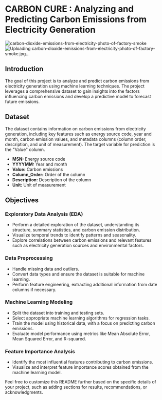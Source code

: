 
# CARBON CURE :  Analyzing and Predicting Carbon Emissions from Electricity Generation

![carbon-dioxide-emissions-from-electricity-photo-of-factory-smoke](https://github.com/mahikkaaa/Carbon-Cure/assets/80638498/995e6ec5-d6b6-4e68-b09b-0844f738c8e2)
![Uploading carbon-dioxide-emissions-from-electricity-photo-of-factory-smoke.jpg…]()


## Introduction

The goal of this project is to analyze and predict carbon emissions from electricity generation using machine learning techniques. The project leverages a comprehensive dataset to gain insights into the factors influencing carbon emissions and develop a predictive model to forecast future emissions.

## Dataset

The dataset contains information on carbon emissions from electricity generation, including key features such as energy source code, year and month, carbon emission values, and metadata columns (column order, description, and unit of measurement). The target variable for prediction is the "Value" column.

- **MSN:** Energy source code
- **YYYYMM:** Year and month
- **Value:** Carbon emissions
- **Column_Order:** Order of the column
- **Description:** Description of the column
- **Unit:** Unit of measurement

## Objectives

### Exploratory Data Analysis (EDA)

- Perform a detailed exploration of the dataset, understanding its structure, summary statistics, and carbon emission distribution.
- Visualize temporal trends to identify patterns and seasonality.
- Explore correlations between carbon emissions and relevant features such as electricity generation sources and environmental factors.

### Data Preprocessing

- Handle missing data and outliers.
- Convert data types and ensure the dataset is suitable for machine learning.
- Perform feature engineering, extracting additional information from date columns if necessary.

### Machine Learning Modeling

- Split the dataset into training and testing sets.
- Select appropriate machine learning algorithms for regression tasks.
- Train the model using historical data, with a focus on predicting carbon emissions.
- Evaluate model performance using metrics like Mean Absolute Error, Mean Squared Error, and R-squared.

### Feature Importance Analysis

- Identify the most influential features contributing to carbon emissions.
- Visualize and interpret feature importance scores obtained from the machine learning model.

Feel free to customize this README further based on the specific details of your project, such as adding sections for results, recommendations, or acknowledgments.
